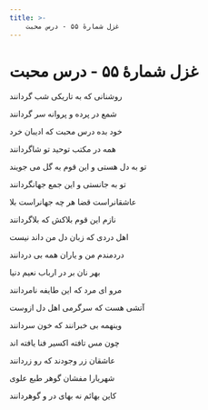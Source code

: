 ```yaml
---
title: >-
    غزل شمارهٔ ۵۵ - درس محبت
---
```

# غزل شمارهٔ ۵۵ - درس محبت

<div class="b" id="bn1"><div class="m1"><p>روشنانی که به تاریکی شب گردانند</p></div>
<div class="m2"><p>شمع در پرده و پروانه سر گردانند</p></div></div>
<div class="b" id="bn2"><div class="m1"><p>خود بده درس محبت که ادیبان خرد</p></div>
<div class="m2"><p>همه در مکتب توحید تو شاگردانند</p></div></div>
<div class="b" id="bn3"><div class="m1"><p>تو به دل هستی و این قوم به گل می جویند</p></div>
<div class="m2"><p>تو به جانستی و این جمع جهانگردانند</p></div></div>
<div class="b" id="bn4"><div class="m1"><p>عاشقانراست قضا هر چه جهانراست بلا</p></div>
<div class="m2"><p>نازم این قوم بلاکش که بلاگردانند</p></div></div>
<div class="b" id="bn5"><div class="m1"><p>اهل دردی که زبان دل من داند نیست</p></div>
<div class="m2"><p>دردمندم من و یاران همه بی دردانند</p></div></div>
<div class="b" id="bn6"><div class="m1"><p>بهر نان بر در ارباب نعیم دنیا</p></div>
<div class="m2"><p>مرو ای مرد که این طایفه نامردانند</p></div></div>
<div class="b" id="bn7"><div class="m1"><p>آتشی هست که سرگرمی اهل دل ازوست</p></div>
<div class="m2"><p>وینهمه بی خبرانند که خون سردانند</p></div></div>
<div class="b" id="bn8"><div class="m1"><p>چون مس تافته اکسیر فنا یافته اند</p></div>
<div class="m2"><p>عاشقان زر وجودند که رو زردانند</p></div></div>
<div class="b" id="bn9"><div class="m1"><p>شهریارا مفشان گوهر طبع علوی</p></div>
<div class="m2"><p>کاین بهائم نه بهای در و گوهردانند</p></div></div>
